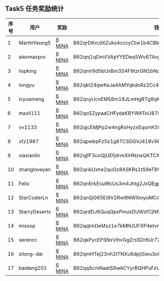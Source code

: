 ## Task5 任务奖励统计


| 序号| 用户          | 奖励                                                                                          | 钱包                                                     |
|-----|---------------|-----------------------------------------------------------------------------------------------|----------------------------------------------------------|
| 1   | MartinYeung5  | [6 MINA](https://minascan.io/mainnet/tx/5Jv4nAeeTpwd4vscfiBtjUH1vVExCqGYfyt6JqQuXvKeNyBjFPYJ) | B62qrDKrcdXZuks4cccyCtw1b4CBbrcpYFoEQs85pLVmRVUqwAFcakx  |
| 2   | alexmaxpro    | [6 MINA](https://minascan.io/mainnet/tx/5JuJ7xv2hFgpKBhpePsaUwmWq8PpucDjmYvjVPg6RKoJuxcZHqQQ) | B62qnj1qDmVVApYYEDeq5Wv6TAvgWZtnZhW9yEswD3h54umrrkrCheZ  |
| 3   | lispking      | [6 MINA](https://minascan.io/mainnet/tx/5JvAmeD8777uji79d3qz8mWNEaEbpmgKT2jwfXcYaBrV5nDkB4Kt) | B62qmr9d5bUxBm3S4F9tzrGN1bNdnBEAkdqFhFvJiw5X3oeQZeZMZYP  |
| 4   | longyu        | [6 MINA](https://minascan.io/mainnet/tx/5Jtw7z6s5en8SVKSKM7rSFBB9ELSopjUGc537e15zPeur1CYR77t) | B62qkt24qwKeJa4AMYqkdnRz2Cc49DW6XrUk5eyFeyATR1QoykiMcbC  |
| 5   | lvyuemeng     | [6 MINA](https://minascan.io/mainnet/tx/5JvDkVULmFRkr5P9gNzJ3xu1eKg1vZ5JBqtt76tuiKJa6XMYqd8k) | B62qnyUcvEMS8m18JLmHgR7g8qKuK7Bf1PgFAGyctQt4RpZcfaTaRNo  |
| 6   | maxli111      | [6 MINA](https://minascan.io/mainnet/tx/5JtZJtBJKWg5b8Wnnn3Swa4AEwQ6RGnfgaM2rdp5DeXvTDs4e8g6) | B62qoSZypaaCHFydaKBYWAToU87iV7jRrUJ1TdHzwSx85GSfYo5CjY1  |
| 7   | vv1133        | [6 MINA](https://minascan.io/mainnet/tx/5JtenGezY5bokxNPiHe83fb39482cFsXjR1R5HiaDhKfHUcMCcbM) | B62qjcEMjPp2w4ngRxHyzxEqumK58nXKVpjZpPk8HF9f2fLY5GvbEFS  |
| 8   | xfz1987       | [6 MINA](https://minascan.io/mainnet/tx/5JuonEaGqGR92o379a4XhHJXkFtZvTGmawahZ51khXz4B6kfSo42) | B62qpwbpFz5z1g8TCSDGVJ418v98ob7m4VE3vcgm1XtQrgLVGin28af  |
| 9   | xiaxianlin    | [6 MINA](https://minascan.io/mainnet/tx/5JtguvrqxQswuXCsdeHmzrQfE9ihqGx1Stoct5U3A3vDEb7KJXnb) | B62qjfF3coQjUEfjdrmXiHNzwQKTCXQgyeLNCBGHSSozV6ebLp9iBoB  |
| 10  | zhangloveyan  | [6 MINA](https://minascan.io/mainnet/tx/5Ju5pSVhYW7KRW1248r7MRARUUs2x2xedzKsMYoyuMcT8bgHCUVn) | B62qrikUxhe2quGz8ASKRs1tS9eTBVEwD6Wo4z4uRDSEET8NG7LBLu7  |
| 11  | Felix         | [6 MINA](https://minascan.io/mainnet/tx/5JvGv5FLJECXw458XzGjXp42R3Ws9VVa8u1d9ciKHd47Bet5KMon) | B62qnErkEsutRcUs3m4Jhtg2JxQEgpTHiYZsCy7i166YsQwf8wcsTJj  |
| 12  | StarCoderLn   | [6 MINA](https://minascan.io/mainnet/tx/5Jua9H6ypPCkCocTHjfdb7LxXhUqXeGNErHDNopMkHyq2fwUcvNk) | B62qnSjG65Ei9V2Rw8NWXmyoMCqd3Y5SZzY7J3c9xJXvX51Qdej1GsD  |
| 13  | StarryDeserts | [6 MINA](https://minascan.io/mainnet/tx/5JuLTn475SchpTQi77grcubFfihWYk9vLd57qMmZza6SmbH4ndhg) | B62qrdDJ8QuqQpxPinusDUWzfCjN6JE6qB6T1JcCT9HEoCZjj8EgVQn  |
| 14  | missop        | [6 MINA](https://minascan.io/mainnet/tx/5JtinXZxs9t1UUBvBZ2ydwniZk8fZrWpNHQozNRtLfTMTRyg52ui) | B62qqtmDeMxz1e7kMNJUFXP4etvmSkEFyyaY1SMjSPjxVDivEy57ntj  |
| 15  | serencc       | [6 MINA](https://minascan.io/mainnet/tx/5JtYJZ7BoMBexKXXvcqbwDJBieb4HHApsUSo4emC99i87S1MZGJP) | B62qkPycEPSNxVihvGgZrsSDr6Ur72BMCdMpKo9nYhA4oXCmRG4FsWv  |
| 16  | zilong-dai    | [6 MINA](https://minascan.io/mainnet/tx/5JtxseV8kyiF6ELhkR9Rgpvy5svgjpmseHHhPQRgBB5YefBxRtG7) | B62qmHTej23nh2tTNXu6dpjiSwu3ofdjPd1p6mqLTyhic3QkiayTiAt  |
| 17  | baidang201    | [6 MINA](https://minascan.io/mainnet/tx/5Jtmn4e9DY13jdGH71GKHUCDtGh9nu2N3DxMQdFGTzCbEgq2FRuH) | B62qqScmNaatS9wACYyrBQHPuFzUki9GJgvkeddLpvmsWJxY7kqnJUB  |




